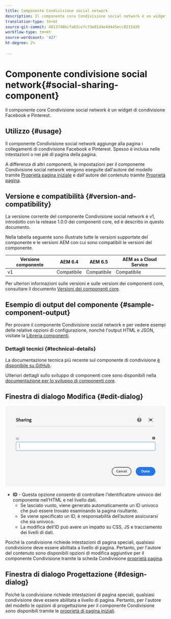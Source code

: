 ```yaml
---
title: Componente Condivisione social network
description: Il componente core Condivisione social network è un widget di condivisione Facebook e Pinterest.
translation-type: tm+mt
source-git-commit: 4813748bcfa83ce7c73e81d4e4d445ecc8215d26
workflow-type: tm+mt
source-wordcount: '427'
ht-degree: 2%

---
```



# Componente condivisione social network{#social-sharing-component}

Il componente core Condivisione social network è un widget di condivisione Facebook e Pinterest.

## Utilizzo {#usage}

Il componente Condivisione social network aggiunge alla pagina i collegamenti di condivisione Facebook e Pinterest. Spesso è inclusa nelle intestazioni o nei piè di pagina della pagina.

A differenza di altri componenti, le impostazioni per il componente Condivisione social network vengono eseguite dall&#39;autore del modello tramite [Proprietà pagina iniziale](https://docs.adobe.com/content/help/en/experience-manager-cloud-service/sites/authoring/features/templates.html) e dall&#39;autore del contenuto tramite [Proprietà pagina](https://docs.adobe.com/content/help/en/experience-manager-cloud-service/sites/authoring/fundamentals/page-properties.html).

## Versione e compatibilità {#version-and-compatibility}

La versione corrente del componente Condivisione social network è v1, introdotto con la release 1.0.0 dei componenti core, ed è descritto in questo documento.

Nella tabella seguente sono illustrate tutte le versioni supportate del componente e le versioni AEM con cui sono compatibili le versioni del componente.

| Versione componente | AEM 6.4   | AEM 6.5 | AEM as a Cloud Service |
|--- |--- |--- |---|
| v1 | Compatibile | Compatibile | Compatibile |

Per ulteriori informazioni sulle versioni e sulle versioni dei componenti core, consultare il documento [Versioni dei componenti core](/help/versions.md).

## Esempio di output del componente {#sample-component-output}

Per provare il componente Condivisione social network e per vedere esempi delle relative opzioni di configurazione, nonché l&#39;output HTML e JSON, visitate la [Libreria componenti](https://adobe.com/go/aem_cmp_library_sharing).

### Dettagli tecnici {#technical-details}

La documentazione tecnica più recente sul componente di condivisione [è disponibile su GitHub](https://adobe.com/go/aem_cmp_tech_sharing_v1).

Ulteriori dettagli sullo sviluppo di componenti core sono disponibili nella [documentazione per lo sviluppo di componenti core](/help/developing/overview.md).

## Finestra di dialogo Modifica {#edit-dialog}

![Finestra di dialogo di modifica del componente Condivisione](/help/assets/sharing-edit.png)

* **ID**  - Questa opzione consente di controllare l’identificatore univoco del componente nell’HTML e nel livello [ ](/help/developing/data-layer/overview.md)dati.
   * Se lasciato vuoto, viene generato automaticamente un ID univoco che può essere trovato esaminando la pagina risultante.
   * Se viene specificato un ID, è responsabilità dell’autore assicurarsi che sia univoco.
   * La modifica dell’ID può avere un impatto su CSS, JS e tracciamento dei livelli di dati.

Poiché la condivisione richiede intestazioni di pagina speciali, qualsiasi condivisione deve essere abilitata a livello di pagina. Pertanto, per l&#39;autore del contenuto sono disponibili opzioni di modifica aggiuntive per il componente Condivisione tramite la scheda Condivisione [proprietà pagina](https://docs.adobe.com/content/help/en/experience-manager-cloud-service/sites/authoring/fundamentals/page-properties.html).

## Finestra di dialogo Progettazione {#design-dialog}

Poiché la condivisione richiede intestazioni di pagina speciali, qualsiasi condivisione deve essere abilitata a livello di pagina. Pertanto, per l&#39;autore del modello le opzioni di progettazione per il componente Condivisione sono disponibili tramite le [proprietà di pagina iniziali](https://docs.adobe.com/content/help/en/experience-manager-cloud-service/sites/authoring/features/templates.html).
